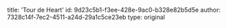 title: 'Tour de Heart'
id: 9d23c5b1-f3ee-428e-9ac0-b328e82b5d5e
author: 7328c14f-7ec2-4511-a24d-29a1c5ce23eb
type: original
